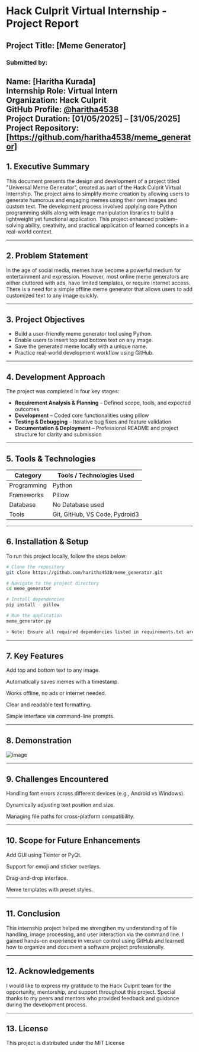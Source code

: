 # Hack Culprit Virtual Internship - Project Report

## Project Title: [Meme Generator]

### Submitted by:
**Name:** [Haritha Kurada]  
**Internship Role:** Virtual Intern  
**Organization:** Hack Culprit  
**GitHub Profile:** [@haritha4538](https://github.com/haritha4538)  
**Project Duration:** [01/05/2025] – [31/05/2025]  
**Project Repository:** [https://github.com/haritha4538/meme_generator]
---

## 1. Executive Summary

This document presents the design and development of a project titled "Universal Meme Generator", created as part of the Hack Culprit Virtual Internship. The project aims to simplify meme creation by allowing users to generate humorous and engaging memes using their own images and custom text. The development process involved applying core Python programming skills along with image manipulation libraries to build a lightweight yet functional application. This project enhanced problem-solving ability, creativity, and practical application of learned concepts in a real-world context.

---

## 2. Problem Statement

In the age of social media, memes have become a powerful medium for entertainment and expression. However, most online meme generators are either cluttered with ads, have limited templates, or require internet access. There is a need for a simple offline meme generator that allows users to add customized text to any image quickly.

---

## 3. Project Objectives

- Build a user-friendly meme generator tool using Python.
- Enable users to insert top and bottom text on any image.
- Save the generated meme locally with a unique name.
- Practice real-world development workflow using GitHub.



---

## 4. Development Approach

The project was completed in four key stages:

- **Requirement Analysis & Planning** – Defined scope, tools, and expected outcomes  
- **Development** – Coded core functionalities using pillow  
- **Testing & Debugging** – Iterative bug fixes and feature validation  
- **Documentation & Deployment** – Professional README and project structure  for clarity and submission

---

## 5. Tools & Technologies

| Category        | Tools / Technologies Used          |
|----------------|------------------------------------|
| Programming    | Python      |
| Frameworks     | Pillow         |
| Database       | No Database used     |
| Tools          | Git, GitHub, VS Code, Pydroid3      |

---

## 6. Installation & Setup

To run this project locally, follow the steps below:

```bash
# Clone the repository
git clone https://github.com/haritha4538/meme_generator.git

# Navigate to the project directory
cd meme_generator

# Install dependencies
pip install - pillow

# Run the application
meme_generator.py

> Note: Ensure all required dependencies listed in requirements.txt are installed.
```
---

## 7. Key Features

Add top and bottom text to any image.

Automatically saves memes with a timestamp.

Works offline, no ads or internet needed.

Clear and readable text formatting.

Simple interface via command-line prompts.


---

## 8. Demonstration

![image](https://github.com/user-attachments/assets/2931e8f1-03ae-42d1-b6c1-d9d32694f2a6)


---

## 9. Challenges Encountered

Handling font errors across different devices (e.g., Android vs Windows).

Dynamically adjusting text position and size.

Managing file paths for cross-platform compatibility.


---

## 10. Scope for Future Enhancements

Add GUI using Tkinter or PyQt.

Support for emoji and sticker overlays.

Drag-and-drop interface.

Meme templates with preset styles.




---

## 11. Conclusion

This internship project helped me strengthen my understanding of file handling, image processing, and user interaction via the command line. I gained hands-on experience in version control using GitHub and learned how to organize and document a software project professionally.



---

## 12. Acknowledgements

I would like to express my gratitude to the Hack Culprit team for the opportunity, mentorship, and support throughout this project. Special thanks to my peers and mentors who provided feedback and guidance during the development process.


---

## 13. License

This project is distributed under the MIT License
